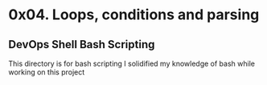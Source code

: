 # 0x04. Loops, conditions and parsing
## DevOps Shell Bash Scripting

This directory is for bash scripting
I solidified my knowledge of bash while working on this project